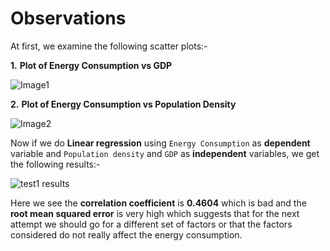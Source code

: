 # Observations

At first, we examine the following scatter plots:-

**1.** **Plot of Energy Consumption vs GDP**

![Image1](https://github.com/this-is-batman/Smart_grid/blob/master/Plots/energyvsGDP.png)

**2.** **Plot of Energy Consumption vs Population Density**

![Image2](https://github.com/this-is-batman/Smart_grid/blob/master/Plots/energyvspop.png)

Now if we do **Linear regression** using `Energy Consumption` as **dependent** variable and `Population density` and `GDP` as **independent** variables, we get the following results:-

![test1 results](https://github.com/this-is-batman/Smart_grid/blob/master/Images/test1.png)

Here we see the **correlation coefficient** is **0.4604** which is bad and the **root mean squared error** is very high which suggests that for the next attempt we should go for a different set of factors or that the factors considered do not really affect the energy consumption.
